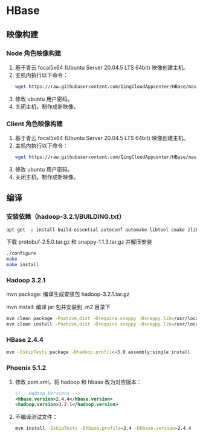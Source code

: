 # HBase

## 映像构建

### Node 角色映像构建
1. 基于青云 focal5x64 (Ubuntu Server 20.04.5 LTS 64bit) 映像创建主机。
2. 主机内执行以下命令：
    ```bash
    wget https://raw.githubusercontent.com/QingCloudAppcenter/HBase/master/src/scripts/install.sh; sh install.sh node
    ```
3. 修改 ubuntu 用户密码。
4. 关闭主机，制作成新映像。

### Client 角色映像构建
1. 基于青云 focal5x64 (Ubuntu Server 20.04.5 LTS 64bit) 映像创建主机。
2. 主机内执行以下命令：
    ```bash
    wget https://raw.githubusercontent.com/QingCloudAppcenter/HBase/master/src/scripts/install.sh; sh install.sh client
    ```
3. 修改 ubuntu 用户密码。
4. 关闭主机，制作成新映像。

## 编译

### 安装依赖（hadoop-3.2.1/BUILDING.txt）
```bash
apt-get -y install build-essential autoconf automake libtool cmake zlib1g-dev pkg-config libssl-dev libsasl2-dev
```

下载 protobuf-2.5.0.tar.gz 和 snappy-1.1.3.tar.gz 并解压安装

```bash
./configure
make
make install
```

### Hadoop 3.2.1
mvn package: 编译生成安装包 hadoop-3.2.1.tar.gz

mvn install: 编译 jar 包并安装到 .m2 目录下 
```bash
mvn clean package -Pnative,dist -Drequire.snappy -Dsnappy.lib=/usr/local/lib -Dbundle.snappy -Drequire.openssl -Dopenssl.lib=/usr/lib/x86_64-linux-gnu -Dbundle.openssl -Dtar -DskipTests
mvn clean install -Pnative,dist -Drequire.snappy -Dsnappy.lib=/usr/local/lib -Dbundle.snappy -Drequire.openssl -Dopenssl.lib=/usr/lib/x86_64-linux-gnu -Dbundle.openssl -Dtar -DskipTests
```

### HBase 2.4.4
```bash
mvn -DskipTests package -Dhadoop.profile=3.0 assembly:single install
```

### Phoenix 5.1.2
1. 修改 pom.xml，将 hadoop 和 hbase 改为对应版本：
    ```xml
    <!-- Hadoop Versions -->
    <hbase.version>2.4.4</hbase.version>
    <hadoop.version>3.2.1</hadoop.version>
    ```
2. 不编译测试文件：
    ```bash
    mvn install -DskipTests -Dhbase.profile=2.4 -Dhbase.version=2.4.4
    ```